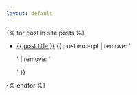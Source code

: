 ```yaml
---
layout: default
---
```


<section>
  {% for post in site.posts %}
  <ul>
    <li>
      <a href="{{ site.url }}/CGTrabalhos/{{ post.url }}">{{ post.title }}</a>
      {{ post.excerpt | remove: '<p>' | remove: '</p>' }}
    </li>
  </ul>
  {% endfor %}
 </section>
  
